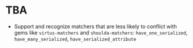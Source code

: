 # TBA

- Support and recognize matchers that are less likely to conflict with gems like `virtus-matchers` and `shoulda-matchers`: `have_one_serialized`, `have_many_serialized`, `have_serialized_attribute`

